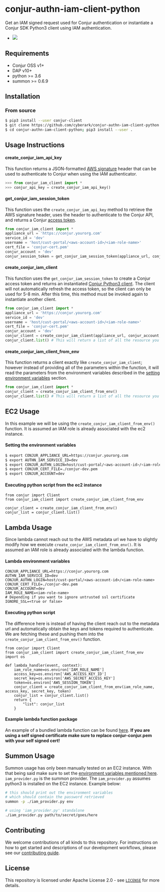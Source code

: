 # conjur-authn-iam-client-python
Get an IAM signed request used for Conjur authentication or instantiate a Conjur SDK Python3 client using IAM authentication.
- ![](https://img.shields.io/badge/Certification%20Level-Community-28A745?link=https://github.com/cyberark/community/blob/master/Conjur/conventions/certification-levels.md)

## Requirements
- Conjur OSS v1+
- DAP v10+
- python >= 3.6
- summon >= 0.6.9

## Installation

### From source
```bash
$ pip3 install --user conjur-client
$ git clone https://github.com/cyberark/conjur-authn-iam-client-python.git
$ cd conjur-authn-iam-client-python; pip3 install --user .
```

## Usage Instructions

#### create_conjur_iam_api_key

This function returns a JSON-formatted [AWS signature](https://docs.aws.amazon.com/general/latest/gr/signature-version-4.html) header that can be used to authenticate to Conjur when using the IAM authenticator.

```python
>>> from conjur_iam_client import *
>>> conjur_api_key = create_conjur_iam_api_key()
```

#### get_conjur_iam_session_token

This function uses the `create_conjur_iam_api_key` method to retrieve the AWS signature header, uses the header to authenticate to the Conjur API, and returns a Conjur [access token](https://docs.cyberark.com/Product-Doc/OnlineHelp/AAM-DAP/Latest/en/Content/Operations/Services/Authentication-new.htm#Accesstokens).

```python
from conjur_iam_client import *
appliance_url = 'https://conjur.yourorg.com'
service_id = 'dev'
username = 'host/cust-portal/<aws-account-id>/<iam-role-name>'
cert_file = 'conjur-cert.pem'
conjur_account = 'dev'
conjur_session_token = get_conjur_iam_session_token(appliance_url, conjur_account, service_id, username, cert_file)
```

#### create_conjur_iam_client

This function uses the `get_conjur_iam_session_token` to create a Conjur access token and returns an
instantiated [Conjur Python3 client](https://github.com/cyberark/conjur-api-python3). The client will not
automatically refresh the access token, so the client can only be used for 5-8 min. After this time, this
method must be invoked again to instantiate another client.

```python
from conjur_iam_client import *
appliance_url = 'https://conjur.yourorg.com'
service_id = 'dev'
username = 'host/cust-portal/<aws-account-id>/<iam-role-name>'
cert_file = 'conjur-cert.pem'
conjur_account = 'dev'
conjur_client = create_conjur_iam_client(appliance_url, conjur_account, service_id, username, cert_file)
conjur_client.list() # This will return a list of all the resource you have access to. See https://github.com/cyberark/conjur-api-python3 for all of the methods this client supports.
```

#### create_conjur_iam_client_from_env

This function returns a client exactly like `create_conjur_iam_client`; however instead of providing all of the
parameters within the function, it will read the parameters from the environment variables described in the
[setting environment variables](#setting-the-environment-variables) section.

```python
from conjur_iam_client import *
conjur_client = create_conjur_iam_client_from_env()
conjur_client.list() # This will return a list of all the resource you have access to. See https://github.com/cyberark/conjur-api-python3 for all of the methods this client supports.
```

## EC2 Usage
In this example we will be using the `create_conjur_iam_client_from_env()` function. It is assumed an IAM role is already associated with the ec2 instance.

#### Setting the environment variables
```bash
$ export CONJUR_APPLIANCE_URL=https://conjur.yourorg.com
$ export AUTHN_IAM_SERVICE_ID=dev
$ export CONJUR_AUTHN_LOGIN=host/cust-portal/<aws-account-id>/<iam-role-name>
$ export CONJUR_CERT_FILE=./conjur-dev.pem
$ export CONJUR_ACCOUNT=dev
```

#### Executing python script from the ec2 instance
```python3
from conjur import Client
from conjur_iam_client import create_conjur_iam_client_from_env

conjur_client = create_conjur_iam_client_from_env()
conjur_list = conjur_client.list()
```

## Lambda Usage
Since lambda cannot reach out to the AWS metadata url we have to slightly modify how we execute `create_conjur_iam_client_from_env()`. It is assumed an IAM role is already associated with the lambda function.

#### Lambda environment variables
```
CONJUR_APPLIANCE_URL=https://conjur.yourorg.com
AUTHN_IAM_SERVICE_ID=dev
CONJUR_AUTHN_LOGIN=host/cust-portal/<aws-account-id>/<iam-role-name>
CONJUR_CERT_FILE=./conjur-dev.pem
CONJUR_ACCOUNT=dev
IAM_ROLE_NAME=<iam-role-name>
# Depending if you want to ignore untrusted ssl certificate
IGNORE_SSL=<true or false>
```

#### Executing python script
The difference here is instead of having the client reach out to the metadata url and automatically obtain the keys and tokens required to authenticate. We are fetching these and pushing them into the `create_conjur_iam_client_from_env()` function.
```python3
from conjur import Client
from conjur_iam_client import create_conjur_iam_client_from_env
import os

def lambda_handler(event, context):
    iam_role_name=os.environ['IAM_ROLE_NAME']
    access_key=os.environ['AWS_ACCESS_KEY_ID']
    secret_key=os.environ['AWS_SECRET_ACCESS_KEY']
    token=os.environ['AWS_SESSION_TOKEN']
    conjur_client = create_conjur_iam_client_from_env(iam_role_name, access_key, secret_key, token)
    conjur_list = conjur_client.list()
    return {
        "list": conjur_list
    }
```

#### 
#### Example lambda function package
An example of a bundled lambda function can be found [here](https://github.com/cyberark/conjur-authn-iam-client-python/blob/master/lambda_function_package.zip). **If you are using a self signed certificate make sure to replace conjur-conjur.pem with your self signed cert!**

## Summon Usage
Summon usage has only been manually tested on an EC2 instance. With that being said make sure to set the [environment variables mentioned here](#ec2-usage). `iam_provider.py` is the summon provider. The `iam_provider.py` assumes python3 is installed on the EC2 instance. Example below:
```bash
# this should print out the environment variables 
# which should contain the password retrieved
summon -p ./iam_provider.py env

# using 'iam_provider.py' standalone
./iam_provider.py path/to/secret/goes/here
```

## Contributing

We welcome contributions of all kinds to this repository. For instructions on how to get started and descriptions
of our development workflows, please see our [contributing guide](CONTRIBUTING.md).

## License

This repository is licensed under Apache License 2.0 - see [`LICENSE`](LICENSE) for more details.
